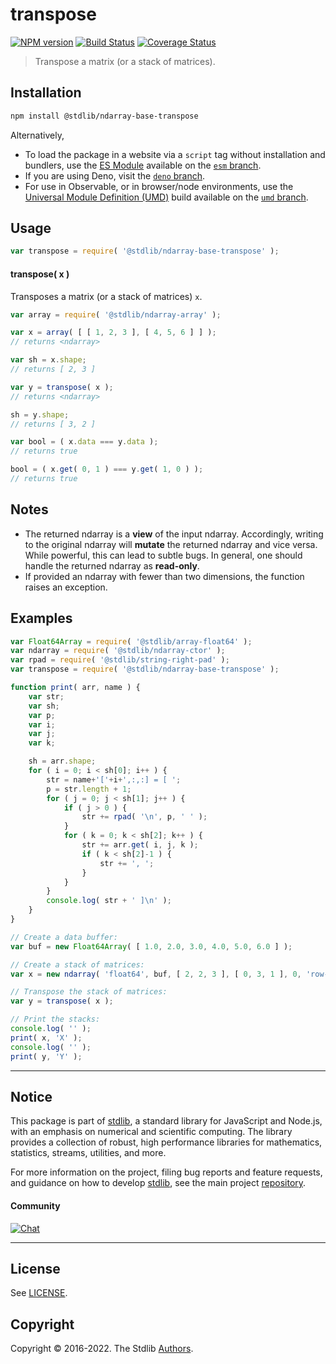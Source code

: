 <!--

@license Apache-2.0

Copyright (c) 2022 The Stdlib Authors.

Licensed under the Apache License, Version 2.0 (the "License");
you may not use this file except in compliance with the License.
You may obtain a copy of the License at

   http://www.apache.org/licenses/LICENSE-2.0

Unless required by applicable law or agreed to in writing, software
distributed under the License is distributed on an "AS IS" BASIS,
WITHOUT WARRANTIES OR CONDITIONS OF ANY KIND, either express or implied.
See the License for the specific language governing permissions and
limitations under the License.

-->

# transpose

[![NPM version][npm-image]][npm-url] [![Build Status][test-image]][test-url] [![Coverage Status][coverage-image]][coverage-url] <!-- [![dependencies][dependencies-image]][dependencies-url] -->

> Transpose a matrix (or a stack of matrices).

<!-- Section to include introductory text. Make sure to keep an empty line after the intro `section` element and another before the `/section` close. -->

<section class="intro">

</section>

<!-- /.intro -->

<!-- Package usage documentation. -->

<section class="installation">

## Installation

```bash
npm install @stdlib/ndarray-base-transpose
```

Alternatively,

-   To load the package in a website via a `script` tag without installation and bundlers, use the [ES Module][es-module] available on the [`esm` branch][esm-url].
-   If you are using Deno, visit the [`deno` branch][deno-url].
-   For use in Observable, or in browser/node environments, use the [Universal Module Definition (UMD)][umd] build available on the [`umd` branch][umd-url].

</section>

<section class="usage">

## Usage

```javascript
var transpose = require( '@stdlib/ndarray-base-transpose' );
```

#### transpose( x )

Transposes a matrix (or a stack of matrices) `x`.

```javascript
var array = require( '@stdlib/ndarray-array' );

var x = array( [ [ 1, 2, 3 ], [ 4, 5, 6 ] ] );
// returns <ndarray>

var sh = x.shape;
// returns [ 2, 3 ]

var y = transpose( x );
// returns <ndarray>

sh = y.shape;
// returns [ 3, 2 ]

var bool = ( x.data === y.data );
// returns true

bool = ( x.get( 0, 1 ) === y.get( 1, 0 ) );
// returns true
```

</section>

<!-- /.usage -->

<!-- Package usage notes. Make sure to keep an empty line after the `section` element and another before the `/section` close. -->

<section class="notes">

## Notes

-   The returned ndarray is a **view** of the input ndarray. Accordingly, writing to the original ndarray will **mutate** the returned ndarray and vice versa. While powerful, this can lead to subtle bugs. In general, one should handle the returned ndarray as **read-only**.
-   If provided an ndarray with fewer than two dimensions, the function raises an exception.

</section>

<!-- /.notes -->

<!-- Package usage examples. -->

<section class="examples">

## Examples

<!-- eslint-disable stdlib/no-redeclare -->

<!-- eslint no-undef: "error" -->

```javascript
var Float64Array = require( '@stdlib/array-float64' );
var ndarray = require( '@stdlib/ndarray-ctor' );
var rpad = require( '@stdlib/string-right-pad' );
var transpose = require( '@stdlib/ndarray-base-transpose' );

function print( arr, name ) {
    var str;
    var sh;
    var p;
    var i;
    var j;
    var k;

    sh = arr.shape;
    for ( i = 0; i < sh[0]; i++ ) {
        str = name+'['+i+',:,:] = [ ';
        p = str.length + 1;
        for ( j = 0; j < sh[1]; j++ ) {
            if ( j > 0 ) {
                str += rpad( '\n', p, ' ' );
            }
            for ( k = 0; k < sh[2]; k++ ) {
                str += arr.get( i, j, k );
                if ( k < sh[2]-1 ) {
                    str += ', ';
                }
            }
        }
        console.log( str + ' ]\n' );
    }
}

// Create a data buffer:
var buf = new Float64Array( [ 1.0, 2.0, 3.0, 4.0, 5.0, 6.0 ] );

// Create a stack of matrices:
var x = new ndarray( 'float64', buf, [ 2, 2, 3 ], [ 0, 3, 1 ], 0, 'row-major' );

// Transpose the stack of matrices:
var y = transpose( x );

// Print the stacks:
console.log( '' );
print( x, 'X' );
console.log( '' );
print( y, 'Y' );
```

</section>

<!-- /.examples -->

<!-- Section to include cited references. If references are included, add a horizontal rule *before* the section. Make sure to keep an empty line after the `section` element and another before the `/section` close. -->

<section class="references">

</section>

<!-- /.references -->

<!-- Section for related `stdlib` packages. Do not manually edit this section, as it is automatically populated. -->

<section class="related">

</section>

<!-- /.related -->

<!-- Section for all links. Make sure to keep an empty line after the `section` element and another before the `/section` close. -->


<section class="main-repo" >

* * *

## Notice

This package is part of [stdlib][stdlib], a standard library for JavaScript and Node.js, with an emphasis on numerical and scientific computing. The library provides a collection of robust, high performance libraries for mathematics, statistics, streams, utilities, and more.

For more information on the project, filing bug reports and feature requests, and guidance on how to develop [stdlib][stdlib], see the main project [repository][stdlib].

#### Community

[![Chat][chat-image]][chat-url]

---

## License

See [LICENSE][stdlib-license].


## Copyright

Copyright &copy; 2016-2022. The Stdlib [Authors][stdlib-authors].

</section>

<!-- /.stdlib -->

<!-- Section for all links. Make sure to keep an empty line after the `section` element and another before the `/section` close. -->

<section class="links">

[npm-image]: http://img.shields.io/npm/v/@stdlib/ndarray-base-transpose.svg
[npm-url]: https://npmjs.org/package/@stdlib/ndarray-base-transpose

[test-image]: https://github.com/stdlib-js/ndarray-base-transpose/actions/workflows/test.yml/badge.svg
[test-url]: https://github.com/stdlib-js/ndarray-base-transpose/actions/workflows/test.yml

[coverage-image]: https://img.shields.io/codecov/c/github/stdlib-js/ndarray-base-transpose/main.svg
[coverage-url]: https://codecov.io/github/stdlib-js/ndarray-base-transpose?branch=main

<!--

[dependencies-image]: https://img.shields.io/david/stdlib-js/ndarray-base-transpose.svg
[dependencies-url]: https://david-dm.org/stdlib-js/ndarray-base-transpose/main

-->

[umd]: https://github.com/umdjs/umd
[es-module]: https://developer.mozilla.org/en-US/docs/Web/JavaScript/Guide/Modules

[deno-url]: https://github.com/stdlib-js/ndarray-base-transpose/tree/deno
[umd-url]: https://github.com/stdlib-js/ndarray-base-transpose/tree/umd
[esm-url]: https://github.com/stdlib-js/ndarray-base-transpose/tree/esm

[chat-image]: https://img.shields.io/gitter/room/stdlib-js/stdlib.svg
[chat-url]: https://gitter.im/stdlib-js/stdlib/

[stdlib]: https://github.com/stdlib-js/stdlib

[stdlib-authors]: https://github.com/stdlib-js/stdlib/graphs/contributors

[stdlib-license]: https://raw.githubusercontent.com/stdlib-js/ndarray-base-transpose/main/LICENSE

</section>

<!-- /.links -->
